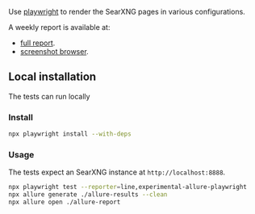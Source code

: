 Use [playwright](https://github.com/microsoft/playwright) to render the SearXNG pages in various configurations.

A weekly report is available at:
* [full report](https://searxng.org/searxng-browser-tests/).
* [screenshot browser](https://searxng.org/searxng-browser-tests/attachment_browser.html).

## Local installation

The tests can run locally

### Install

```sh
npx playwright install --with-deps
```

### Usage

The tests expect an SearXNG instance at `http://localhost:8888`.

```sh
npx playwright test --reporter=line,experimental-allure-playwright
npx allure generate ./allure-results --clean
npx allure open ./allure-report
```
